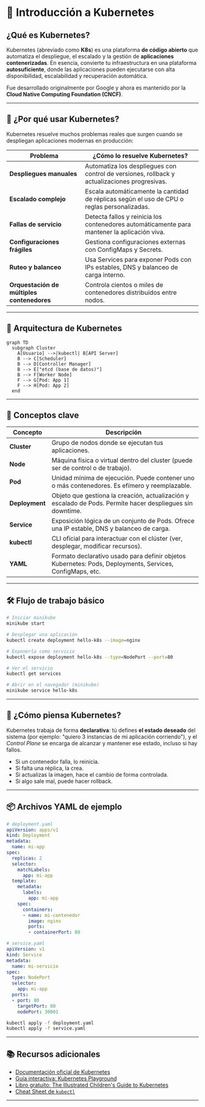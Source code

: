 # 🧠 Introducción a Kubernetes

## ¿Qué es Kubernetes?

Kubernetes (abreviado como **K8s**) es una plataforma **de código abierto** que automatiza el despliegue, el escalado y la gestión de **aplicaciones contenerizadas**. En esencia, convierte tu infraestructura en una plataforma **autosuficiente**, donde las aplicaciones pueden ejecutarse con alta disponibilidad, escalabilidad y recuperación automática.

Fue desarrollado originalmente por Google y ahora es mantenido por la **Cloud Native Computing Foundation (CNCF)**.

---

## 🚀 ¿Por qué usar Kubernetes?

Kubernetes resuelve muchos problemas reales que surgen cuando se despliegan aplicaciones modernas en producción:

| Problema                   | ¿Cómo lo resuelve Kubernetes?                                                                 |
|---------------------------|-----------------------------------------------------------------------------------------------|
| **Despliegues manuales**  | Automatiza los despliegues con control de versiones, rollback y actualizaciones progresivas. |
| **Escalado complejo**     | Escala automáticamente la cantidad de réplicas según el uso de CPU o reglas personalizadas.  |
| **Fallas de servicio**    | Detecta fallos y reinicia los contenedores automáticamente para mantener la aplicación viva. |
| **Configuraciones frágiles** | Gestiona configuraciones externas con ConfigMaps y Secrets.                              |
| **Ruteo y balanceo**      | Usa Services para exponer Pods con IPs estables, DNS y balanceo de carga interno.           |
| **Orquestación de múltiples contenedores** | Controla cientos o miles de contenedores distribuidos entre nodos.        |

---

## 🧱 Arquitectura de Kubernetes

```mermaid
graph TD
  subgraph Cluster
    A[Usuario] -->|kubectl| B[API Server]
    B --> C[Scheduler]
    B --> D[Controller Manager]
    B --> E["etcd (base de datos)"]
    B --> F[Worker Node]
    F --> G[Pod: App 1]
    F --> H[Pod: App 2]
  end
````

---

## 🔑 Conceptos clave

| Concepto       | Descripción                                                                                                |
| -------------- | ---------------------------------------------------------------------------------------------------------- |
| **Cluster**    | Grupo de nodos donde se ejecutan tus aplicaciones.                                                         |
| **Node**       | Máquina física o virtual dentro del cluster (puede ser de control o de trabajo).                           |
| **Pod**        | Unidad mínima de ejecución. Puede contener uno o más contenedores. Es efímero y reemplazable.              |
| **Deployment** | Objeto que gestiona la creación, actualización y escalado de Pods. Permite hacer despliegues sin downtime. |
| **Service**    | Exposición lógica de un conjunto de Pods. Ofrece una IP estable, DNS y balanceo de carga.                  |
| **kubectl**    | CLI oficial para interactuar con el clúster (ver, desplegar, modificar recursos).                          |
| **YAML**       | Formato declarativo usado para definir objetos Kubernetes: Pods, Deployments, Services, ConfigMaps, etc.   |

---

## 🛠️ Flujo de trabajo básico

```bash
# Iniciar minikube
minikube start

# Desplegar una aplicación
kubectl create deployment hello-k8s --image=nginx

# Exponerla como servicio
kubectl expose deployment hello-k8s --type=NodePort --port=80

# Ver el servicio
kubectl get services

# Abrir en el navegador (minikube)
minikube service hello-k8s
```

---

## 🧠 ¿Cómo piensa Kubernetes?

Kubernetes trabaja de forma **declarativa**: tú defines **el estado deseado** del sistema (por ejemplo: "quiero 3 instancias de mi aplicación corriendo"), y el *Control Plane* se encarga de alcanzar y mantener ese estado, incluso si hay fallos.

* Si un contenedor falla, lo reinicia.
* Si falta una réplica, la crea.
* Si actualizas la imagen, hace el cambio de forma controlada.
* Si algo sale mal, puede hacer rollback.

---

## 📦 Archivos YAML de ejemplo

```yaml
# deployment.yaml
apiVersion: apps/v1
kind: Deployment
metadata:
  name: mi-app
spec:
  replicas: 2
  selector:
    matchLabels:
      app: mi-app
  template:
    metadata:
      labels:
        app: mi-app
    spec:
      containers:
      - name: mi-contenedor
        image: nginx
        ports:
        - containerPort: 80
```

```yaml
# service.yaml
apiVersion: v1
kind: Service
metadata:
  name: mi-servicio
spec:
  type: NodePort
  selector:
    app: mi-app
  ports:
  - port: 80
    targetPort: 80
    nodePort: 30001
```

```bash
kubectl apply -f deployment.yaml
kubectl apply -f service.yaml
```

---

## 📚 Recursos adicionales

* [Documentación oficial de Kubernetes](https://kubernetes.io/es/)
* [Guía interactiva: Kubernetes Playground](https://labs.play-with-k8s.com/)
* [Libro gratuito: The Illustrated Children's Guide to Kubernetes](https://www.cncf.io/phippy/)
* [Cheat Sheet de `kubectl`](https://kubernetes.io/docs/reference/kubectl/cheatsheet/)

---

